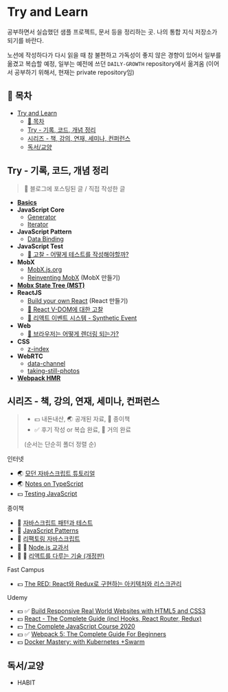 # Try and Learn

공부하면서 실습했던 샘플 프로젝트, 문서 등을 정리하는 곳. 나의 통합 지식 저장소가 되기를 바란다.

노션에 작성하다가 다시 읽을 때 참 불편하고 가독성이 좋지 않은 경향이 있어서 일부를 옮겼고 복습할 예정, 일부는 예전에 쓰던 `DAILY-GROWTH` repository에서 옮겨옴 (이어서 공부하기 위해서, 현재는 private repository임)

## 📖 목차

- [Try and Learn](#try-and-learn)
  - [📖 목차](#-목차)
  - [Try - 기록, 코드, 개념 정리](#try---기록-코드-개념-정리)
  - [시리즈 - 책, 강의, 연재, 세미나, 컨퍼런스](#시리즈---책-강의-연재-세미나-컨퍼런스)
  - [독서/교양](#독서교양)

## Try - 기록, 코드, 개념 정리

> 📝 블로그에 포스팅된 글 / 직접 작성한 글

- **[Basics](./try/basics)**
- **JavaScript Core**
  - [Generator](./try/javascript-core/generator)
  - [Iterator](./try/javascript-core/iterator)
- **JavaScript Pattern**
  - [Data Binding](./try/javascript-pattern/vanilla-js-data-binding)
- **JavaScript Test**
  - [📝 고찰 - 어떻게 테스트를 작성해야할까?](./try/javascript-test/consideration-how-to-write-test.md)
- **MobX**
  - [MobX.js.org](./try/mobx/mobx-js-org)
  - [Reinventing MobX](./try/mobx/reinventing-mobx) (MobX 만들기)
- **[Mobx State Tree (MST)](./try/mobx-state-tree)**
- **ReactJS**
  - [Build your own React](./try/reactjs/build-your-own-react) (React 만들기)
  - [📝 React V-DOM에 대한 고찰](./try/reactjs/react-v-dom-study)
  - [📝 리액트 이벤트 시스템 - Synthetic Event](./try/reactjs/synthetic-event)
- **Web**
  - [📝 브라우저는 어떻게 렌더링 되는가?](https://gwanduke.tistory.com/entry/%EB%B8%8C%EB%9D%BC%EC%9A%B0%EC%A0%80%EB%8A%94-%EC%96%B4%EB%96%BB%EA%B2%8C-%EB%A0%8C%EB%8D%94%EB%A7%81-%EB%90%98%EB%8A%94%EA%B0%80)
- **CSS**
  - [z-index](./try/css/z-index.md)
- **WebRTC**
  - [data-channel](./try/web-rtc/data-channel)
  - [taking-still-photos](./try/web-rtc/taking-still-photos)
- **[Webpack HMR](./try/webpack-hmr)**

## 시리즈 - 책, 강의, 연재, 세미나, 컨퍼런스

> - 💵 내돈내산, 🌏 공개된 자료, 📕 종이책
> - ✅ 후기 작성 or 복습 완료, 📝 거의 완료
>
> (순서는 단순히 폴더 정렬 순)

인터넷

- 🌏 [모던 자바스크립트 튜토리얼](./material/internet/modern-javascript-tutorial)
- 🌏 [Notes on TypeScript](./material/internet/notes-on-typescript)
- 💵 [Testing JavaScript](./material/internet/testing-javascript)

종이책

- 📕 [자바스크립트 패턴과 테스트](./material/books/javascript-pattern-and-test)
- 📕 [JavaScript Patterns](./material/books/javascript-patterns)
- 📕 [리팩토링 자바스크립트](./material/books/refactoring-javascript)
- 📕 📝 [Node.js 교과서](./material/books/nodejs-textbook)
- 📕 📝 [리액트를 다루는 기술 (개정판)](./material/books/the-art-of-dealing-with-react)

Fast Campus

- 💵 [The RED: React와 Redux로 구현하는 아키텍처와 리스크관리](./material/fastcampus/the-red-react-redux-risk-management.md)

Udemy

- 💵 ✅ [Build Responsive Real World Websites with HTML5 and CSS3](./material/udemy/build-responsive-real-world-websites)
- 💵 [React - The Complete Guide (incl Hooks, React Router, Redux)](./material/udemy/react-the-complete-guide)
- 💵 [The Complete JavaScript Course 2020](./material/udemy/the-complete-javascript-course-2020)
- 💵 ✅ [Webpack 5: The Complete Guide For Beginners](./material/udemy/webpack5-the-complete-guide-for-beginners)
- 💵 [Docker Mastery: with Kubernetes +Swarm](./material/udemy/docker-mastery-with-kubernetes-swarm.md)

## 독서/교양

- HABIT
